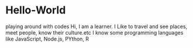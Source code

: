 # Hello-World
playing around with codes
Hi, I am a learner. I Like to travel and see places, meet people, know their culture.etc
I know some programming languages like JavaScript, Node.js, PYthon, R
